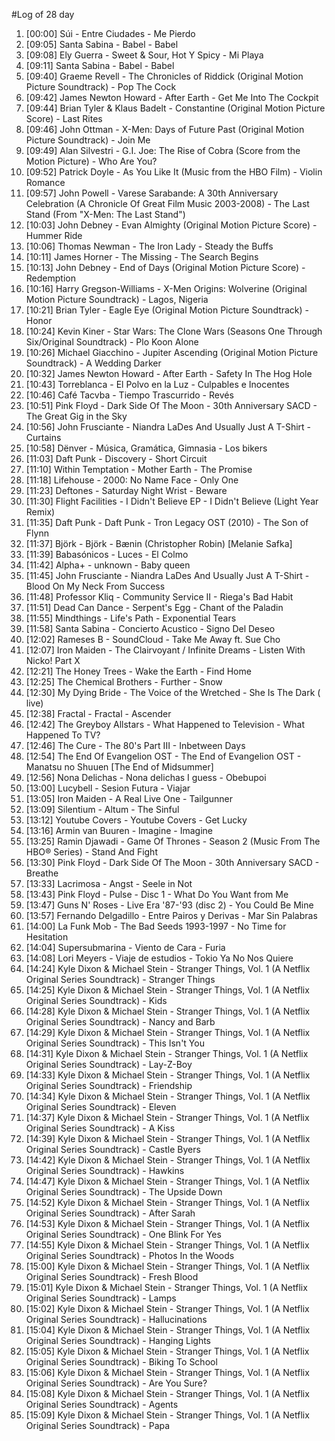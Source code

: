 #Log of 28 day

1. [00:00] Súi - Entre Ciudades - Me Pierdo
1. [09:05] Santa Sabina - Babel - Babel
1. [09:08] Ely Guerra - Sweet & Sour, Hot Y Spicy - Mi Playa
1. [09:11] Santa Sabina - Babel - Babel
1. [09:40] Graeme Revell - The Chronicles of Riddick (Original Motion Picture Soundtrack) - Pop The Cock
1. [09:42] James Newton Howard - After Earth - Get Me Into The Cockpit
1. [09:44] Brian Tyler & Klaus Badelt - Constantine (Original Motion Picture Score) - Last Rites
1. [09:46] John Ottman - X-Men: Days of Future Past (Original Motion Picture Soundtrack) - Join Me
1. [09:49] Alan Silvestri - G.I. Joe: The Rise of Cobra (Score from the Motion Picture) - Who Are You?
1. [09:52] Patrick Doyle - As You Like It (Music from the HBO Film) - Violin Romance
1. [09:57] John Powell - Varese Sarabande: A 30th Anniversary Celebration (A Chronicle Of Great Film Music 2003-2008) - The Last Stand (From "X-Men: The Last Stand")
1. [10:03] John Debney - Evan Almighty (Original Motion Picture Score) - Hummer Ride
1. [10:06] Thomas Newman - The Iron Lady - Steady the Buffs
1. [10:11] James Horner - The Missing - The Search Begins
1. [10:13] John Debney - End of Days (Original Motion Picture Score) - Redemption
1. [10:16] Harry Gregson-Williams - X-Men Origins: Wolverine (Original Motion Picture Soundtrack) - Lagos, Nigeria
1. [10:21] Brian Tyler - Eagle Eye (Original Motion Picture Soundtrack) - Honor
1. [10:24] Kevin Kiner - Star Wars: The Clone Wars (Seasons One Through Six/Original Soundtrack) - Plo Koon Alone
1. [10:26] Michael Giacchino - Jupiter Ascending (Original Motion Picture Soundtrack) - A Wedding Darker
1. [10:32] James Newton Howard - After Earth - Safety In The Hog Hole
1. [10:43] Torreblanca - El Polvo en la Luz - Culpables e Inocentes
1. [10:46] Café Tacvba - Tiempo Trascurrido - Revés
1. [10:51] Pink Floyd - Dark Side Of The Moon - 30th Anniversary SACD - The Great Gig in the Sky
1. [10:56] John Frusciante - Niandra LaDes And Usually Just A T-Shirt - Curtains
1. [10:58] Dënver - Música, Gramática, Gimnasia - Los bikers
1. [11:03] Daft Punk - Discovery - Short Circuit
1. [11:10] Within Temptation - Mother Earth - The Promise
1. [11:18] Lifehouse - 2000: No Name Face - Only One
1. [11:23] Deftones - Saturday Night Wrist - Beware
1. [11:30] Flight Facilities - I Didn't Believe EP - I Didn't Believe (Light Year Remix)
1. [11:35] Daft Punk - Daft Punk - Tron Legacy OST (2010) - The Son of Flynn
1. [11:37] Björk - Björk - Bænin (Christopher Robin) [Melanie Safka]
1. [11:39] Babasónicos - Luces - El Colmo
1. [11:42] Alpha+ - unknown - Baby queen
1. [11:45] John Frusciante - Niandra LaDes And Usually Just A T-Shirt - Blood On My Neck From Success
1. [11:48] Professor Kliq - Community Service II - Riega's Bad Habit
1. [11:51] Dead Can Dance - Serpent's Egg - Chant of the Paladin
1. [11:55] Mindthings - Life's Path - Exponential Tears
1. [11:58] Santa Sabina - Concierto Acustico - Signo Del Deseo
1. [12:02] Rameses B - SoundCloud - Take Me Away  ft. Sue Cho
1. [12:07] Iron Maiden - The Clairvoyant / Infinite Dreams - Listen With Nicko! Part X
1. [12:21] The Honey Trees - Wake the Earth - Find Home
1. [12:25] The Chemical Brothers - Further - Snow
1. [12:30] My Dying Bride - The Voice of the Wretched - She Is The Dark ( live)
1. [12:38] Fractal - Fractal - Ascender
1. [12:42] The Greyboy Allstars - What Happened to Television - What Happened To TV?
1. [12:46] The Cure - The 80's Part III - Inbetween Days
1. [12:54] The End Of Evangelion OST - The End of Evangelion OST - Manatsu no Shuuen [The End of Midsummer]
1. [12:56] Nona Delichas - Nona delichas I guess - Obebupoi
1. [13:00] Lucybell - Sesion Futura - Viajar
1. [13:05] Iron Maiden - A Real Live One - Tailgunner
1. [13:09] Silentium - Altum - The Sinful
1. [13:12] Youtube Covers - Youtube Covers - Get Lucky
1. [13:16] Armin van Buuren - Imagine - Imagine
1. [13:25] Ramin Djawadi - Game Of Thrones - Season 2 (Music From The HBO® Series) - Stand And Fight
1. [13:30] Pink Floyd - Dark Side Of The Moon - 30th Anniversary SACD - Breathe
1. [13:33] Lacrimosa - Angst - Seele in Not
1. [13:43] Pink Floyd - Pulse - Disc 1 - What Do You Want from Me
1. [13:47] Guns N' Roses - Live Era '87-'93 (disc 2) - You Could Be Mine
1. [13:57] Fernando Delgadillo - Entre Pairos y Derivas - Mar Sin Palabras
1. [14:00] La Funk Mob - The Bad Seeds 1993-1997 - No Time for Hesitation
1. [14:04] Supersubmarina - Viento de Cara - Furia
1. [14:08] Lori Meyers - Viaje de estudios - Tokio Ya No Nos Quiere
1. [14:24] Kyle Dixon & Michael Stein - Stranger Things, Vol. 1 (A Netflix Original Series Soundtrack) - Stranger Things
1. [14:25] Kyle Dixon & Michael Stein - Stranger Things, Vol. 1 (A Netflix Original Series Soundtrack) - Kids
1. [14:28] Kyle Dixon & Michael Stein - Stranger Things, Vol. 1 (A Netflix Original Series Soundtrack) - Nancy and Barb
1. [14:29] Kyle Dixon & Michael Stein - Stranger Things, Vol. 1 (A Netflix Original Series Soundtrack) - This Isn't You
1. [14:31] Kyle Dixon & Michael Stein - Stranger Things, Vol. 1 (A Netflix Original Series Soundtrack) - Lay-Z-Boy
1. [14:33] Kyle Dixon & Michael Stein - Stranger Things, Vol. 1 (A Netflix Original Series Soundtrack) - Friendship
1. [14:34] Kyle Dixon & Michael Stein - Stranger Things, Vol. 1 (A Netflix Original Series Soundtrack) - Eleven
1. [14:37] Kyle Dixon & Michael Stein - Stranger Things, Vol. 1 (A Netflix Original Series Soundtrack) - A Kiss
1. [14:39] Kyle Dixon & Michael Stein - Stranger Things, Vol. 1 (A Netflix Original Series Soundtrack) - Castle Byers
1. [14:42] Kyle Dixon & Michael Stein - Stranger Things, Vol. 1 (A Netflix Original Series Soundtrack) - Hawkins
1. [14:47] Kyle Dixon & Michael Stein - Stranger Things, Vol. 1 (A Netflix Original Series Soundtrack) - The Upside Down
1. [14:52] Kyle Dixon & Michael Stein - Stranger Things, Vol. 1 (A Netflix Original Series Soundtrack) - After Sarah
1. [14:53] Kyle Dixon & Michael Stein - Stranger Things, Vol. 1 (A Netflix Original Series Soundtrack) - One Blink For Yes
1. [14:55] Kyle Dixon & Michael Stein - Stranger Things, Vol. 1 (A Netflix Original Series Soundtrack) - Photos In the Woods
1. [15:00] Kyle Dixon & Michael Stein - Stranger Things, Vol. 1 (A Netflix Original Series Soundtrack) - Fresh Blood
1. [15:01] Kyle Dixon & Michael Stein - Stranger Things, Vol. 1 (A Netflix Original Series Soundtrack) - Lamps
1. [15:02] Kyle Dixon & Michael Stein - Stranger Things, Vol. 1 (A Netflix Original Series Soundtrack) - Hallucinations
1. [15:04] Kyle Dixon & Michael Stein - Stranger Things, Vol. 1 (A Netflix Original Series Soundtrack) - Hanging Lights
1. [15:05] Kyle Dixon & Michael Stein - Stranger Things, Vol. 1 (A Netflix Original Series Soundtrack) - Biking To School
1. [15:06] Kyle Dixon & Michael Stein - Stranger Things, Vol. 1 (A Netflix Original Series Soundtrack) - Are You Sure?
1. [15:08] Kyle Dixon & Michael Stein - Stranger Things, Vol. 1 (A Netflix Original Series Soundtrack) - Agents
1. [15:09] Kyle Dixon & Michael Stein - Stranger Things, Vol. 1 (A Netflix Original Series Soundtrack) - Papa
